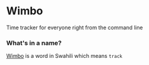 # Wimbo
Time tracker for everyone right from the command line

### What's in a name?
[Wimbo](https://translate.google.co.in/?sl=en&tl=sw&text=track&op=translate) is a word in Swahili which means `track`
